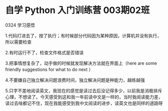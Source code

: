 # 自学 Python 入门训练营 003期02班
0324 学习感悟

1.代码打进去了，按了执行；有时候部分代码因为某种原因，计算机并没有执行，所以需要检查

2.有时运行不了，检查文件格式是否错误

3.把事情想复杂了，动手做的时候就发现解决方法就在界面上（here are some friendly suggestions for what to do next ）

4.不要嫌自己独立解决问题浪费时间，独立解决问题是种能力，越练越强

5.只字不差地阅读英文，我现在的感觉是读过去后没记得多少，以前我是消极排斥心理，不想读了。今天感受到这和我一年前读中文是一样的，当时我阅读能力差，读过去啥都记不住，现在我能感受到我中文阅读的进步，读英文也是同样的道路呀
